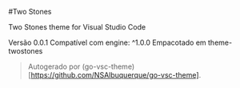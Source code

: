 #Two Stones

Two Stones theme for Visual Studio Code

Versão 0.0.1
Compatível com engine: ^1.0.0
Empacotado em theme-twostones

> Autogerado por (go-vsc-theme)[https://github.com/NSAlbuquerque/go-vsc-theme].